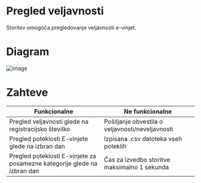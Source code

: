 # Pregled veljavnosti

Storitev omogoča pregledovanje veljavnosti e-vinjet.

# Diagram
![image](https://user-images.githubusercontent.com/81258004/158073803-334f4a1b-2683-42c6-8992-53bebfa28757.png)

# Zahteve
| Funkcionalne | Ne funkcionalne |
| ------------ | --------------- |
| Pregled veljavnosti glede na registracijsko številko | Pošiljanje obvestila o veljavnosti/neveljavnosti |
| Pregled poteklosti E-vinjete glede na izbran dan | Izpisana .csv datoteka vseh poteklih |
| Pregled poteklosti E-vinjete za posamezne kategorije glede na izbran dan| Čas za izvedbo storitve maksimalno 1 sekunda |


